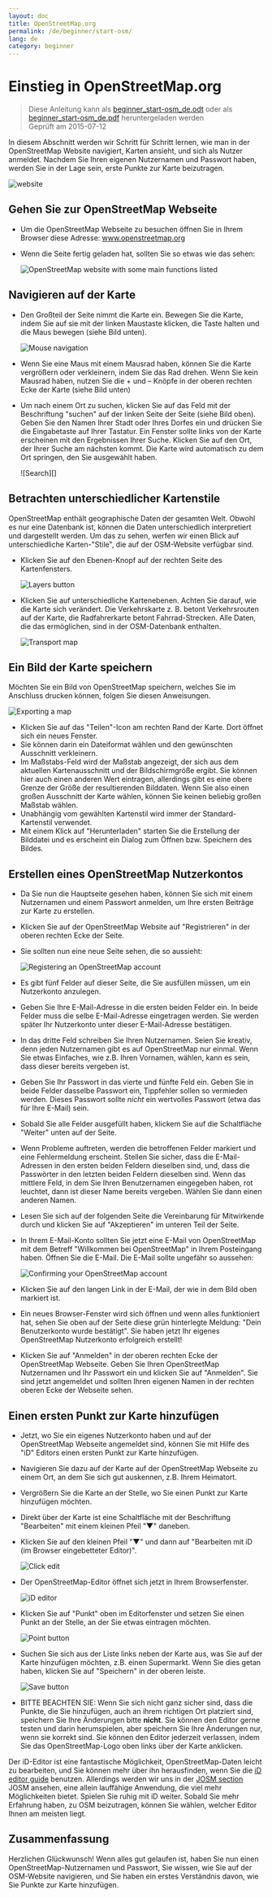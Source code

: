 ```yaml
---
layout: doc
title: OpenStreetMap.org
permalink: /de/beginner/start-osm/
lang: de
category: beginner
---
```


Einstieg in OpenStreetMap.org
====================================

> Diese Anleitung kann als [beginner_start-osm_de.odt](/files/beginner_start-osm_de.odt) oder als [beginner_start-osm_de.pdf](/files/beginner_start-osm_de.pdf) heruntergeladen werden  
Geprüft am 2015-07-12  

In diesem Abschnitt werden wir Schritt für Schritt lernen, wie man in der
OpenStreetMap Website navigiert, Karten ansieht, und sich als Nutzer anmeldet.
Nachdem Sie Ihren eigenen Nutzernamen und Passwort haben, werden Sie in der Lage sein,
erste Punkte zur Karte beizutragen.

![website][]

Gehen Sie zur OpenStreetMap Webseite
-------------------------------

- Um die OpenStreetMap Webseite zu besuchen öffnen Sie in Ihrem Browser 
    diese Adresse: www.openstreetmap.org
- Wenn die Seite fertig geladen hat, sollten Sie so etwas wie
    das sehen:

    ![OpenStreetMap website with some main functions listed][]

Navigieren auf der Karte
----------------

- Den Großteil der Seite nimmt die Karte ein. Bewegen Sie die Karte, indem Sie
    auf sie mit der linken Maustaste klicken, die Taste halten und
    die Maus bewegen (siehe Bild unten).

    ![Mouse navigation][]

- Wenn Sie eine Maus mit einem Mausrad haben, können Sie die  Karte vergrößern oder verkleinern,
    indem Sie das Rad drehen. Wenn Sie kein Mausrad haben, nutzen Sie die +
    und – Knöpfe in der oberen rechten Ecke der Karte (siehe Bild
    unten)
- Um nach einem Ort zu suchen, klicken Sie auf das Feld mit der Beschriftung "suchen" auf
    der linken Seite der Seite (siehe Bild oben). Geben Sie den Namen
    Ihrer Stadt oder Ihres Dorfes ein und drücken Sie die 
    Eingabetaste auf Ihrer Tastatur. Ein Fenster sollte 
    links von der Karte erscheinen mit den Ergebnissen Ihrer Suche. Klicken Sie auf
    den Ort, der Ihrer Suche am nächsten kommt. Die Karte wird
    automatisch zu dem Ort springen, den Sie ausgewählt haben.

    ![Search][]
   

Betrachten unterschiedlicher Kartenstile
------------------------

OpenStreetMap enthält geographische Daten der gesamten Welt. Obwohl 
es nur eine Datenbank ist, können die Daten unterschiedlich interpretiert
und dargestellt werden. Um das zu sehen, werfen wir einen Blick auf unterschiedliche Karten-"Stile",
die auf der OSM-Website verfügbar sind.

- Klicken Sie auf den Ebenen-Knopf auf der rechten Seite des Kartenfensters.

    ![Layers button][]

- Klicken Sie auf unterschiedliche Kartenebenen. Achten Sie darauf, wie die Karte sich
    verändert. Die Verkehrskarte z. B. betont 
    Verkehrsrouten auf der Karte, die Radfahrerkarte betont Fahrrad-Strecken.
    Alle Daten, die das ermöglichen, sind in der OSM-Datenbank
    enthalten.

    ![Transport map][]

Ein Bild der Karte speichern
----------------------------

Möchten Sie ein Bild von OpenStreetMap speichern, welches Sie im Anschluss drucken können, folgen Sie diesen Anweisungen.

 ![Exporting a map][]

-   Klicken Sie auf das "Teilen"-Icon am rechten Rand der Karte. Dort 
    öffnet sich ein neues Fenster.
-   Sie können darin ein Dateiformat wählen und den gewünschten Ausschnitt verkleinern.
-   Im Maßstabs-Feld wird der Maßstab angezeigt, der sich aus dem aktuellen Kartenausschnitt und der Bildschirmgröße 
    ergibt. Sie können hier auch einen anderen Wert eintragen, allerdings gibt es eine obere Grenze der Größe der 
    resultierenden Bilddaten. Wenn Sie also einen großen Ausschnitt der Karte wählen, können Sie keinen 
    beliebig großen Maßstab wählen.
-   Unabhängig vom gewählten Kartenstil wird immer der Standard-Kartenstil verwendet.
-   Mit einem Klick auf "Herunterladen" starten Sie die Erstellung der Bilddatei und es erscheint ein Dialog zum 
    Öffnen bzw. Speichern des Bildes.


Erstellen eines OpenStreetMap Nutzerkontos
-------------------------------

-   Da Sie nun die Hauptseite gesehen haben, können Sie
    sich mit einem Nutzernamen und einem Passwort anmelden, um Ihre ersten Beiträge zur Karte
    zu erstellen.
-   Klicken Sie auf der OpenStreetMap Website auf "Registrieren" in der oberen
    rechten Ecke der Seite.
-   Sie sollten nun eine neue Seite sehen, die so aussieht:

    ![Registering an OpenStreetMap account][]

-   Es gibt fünf Felder auf dieser Seite, die Sie ausfüllen müssen, um 
    ein Nutzerkonto anzulegen.
-   Geben Sie Ihre E-Mail-Adresse in die ersten beiden Felder ein. In beide 
    Felder muss die selbe E-Mail-Adresse eingetragen werden. Sie werden 
    später Ihr Nutzerkonto unter dieser E-Mail-Adresse bestätigen.
-   In das dritte Feld schreiben Sie Ihren Nutzernamen. Seien Sie kreativ, 
    denn jeden Nutzernamen gibt es auf OpenStreetMap nur einmal. Wenn 
    Sie etwas Einfaches, wie z.B. Ihren Vornamen, wählen, kann es sein, 
    dass dieser bereits vergeben ist. 
-   Geben Sie Ihr Passwort in das vierte und fünfte Feld ein. Geben Sie in beide
    Felder dasselbe Passwort ein, Tippfehler sollen so vermieden werden.
    Dieses Passwort sollte *nicht* ein wertvolles Passwort (etwa das für Ihre E-Mail) sein.
-   Sobald Sie alle Felder ausgefüllt haben, klickem Sie auf die Schaltfläche
    "Weiter" unten auf der Seite.
-   Wenn Probleme auftreten, werden die betroffenen Felder markiert und
    eine Fehlermeldung erscheint. Stellen Sie sicher, dass die E-Mail-
    Adressen in den ersten beiden Feldern dieselben sind, und, dass die
    Passwörter in den letzten beiden Feldern dieselben sind. Wenn das 
    mittlere Feld, in dem Sie Ihren Benutzernamen eingegeben haben, rot 
    leuchtet, dann ist dieser Name bereits vergeben. Wählen Sie dann einen 
    anderen Namen.
-   Lesen Sie sich auf der folgenden Seite die Vereinbarung für Mitwirkende 
    durch und klicken Sie auf "Akzeptieren" im unteren Teil der Seite.
-   In Ihrem E-Mail-Konto sollten Sie jetzt eine
    E-Mail von OpenStreetMap mit dem Betreff "Willkommen bei OpenStreetMap"
    in Ihrem Posteingang haben. Öffnen Sie die E-Mail. Die E-Mail 
    sollte ungefähr so aussehen:

    ![Confirming your OpenStreetMap account][]

-   Klicken Sie auf den langen Link in der E-Mail, der wie in dem Bild oben 
    markiert ist.
-   Ein neues Browser-Fenster wird sich öffnen und wenn alles funktioniert hat, 
    sehen Sie oben auf der Seite diese grün hinterlegte Meldung: 
    "Dein Benutzerkonto wurde bestätigt". Sie haben jetzt Ihr 
    eigenes OpenStreetMap Nutzerkonto erfolgreich erstellt!
-   Klicken Sie auf "Anmelden" in der oberen rechten Ecke der OpenStreetMap
    Webseite. Geben Sie Ihren OpenStreetMap Nutzernamen und Ihr Passwort 
    ein und klicken Sie auf "Anmelden". Sie sind jetzt angemeldet und sollten
    Ihren eigenen Namen in der rechten oberen Ecke der Webseite sehen.

Einen ersten Punkt zur Karte hinzufügen
---------------------------------------

-   Jetzt, wo Sie ein eigenes Nutzerkonto haben und auf der 
    OpenStreetMap Webseite angemeldet sind, können Sie mit Hilfe des 
    "iD" Editors einen ersten Punkt zur Karte hinzufügen.
-   Navigieren Sie dazu auf der Karte auf der OpenStreetMap Webseite zu 
    einem Ort, an dem Sie sich gut auskennen, z.B. Ihrem Heimatort.
-   Vergrößern Sie die Karte an der Stelle, wo Sie einen 
    Punkt zur Karte hinzufügen möchten.
-   Direkt über der Karte ist eine Schaltfläche mit der Beschriftung
    "Bearbeiten" mit einem kleinen Pfeil "▼" daneben.
-   Klicken Sie auf den kleinen Pfeil "▼" und dann auf "Bearbeiten mit 
    iD (im Browser eingebetteter Editor)".

    ![Click edit][]
    
-   Der OpenStreetMap-Editor öffnet sich jetzt in Ihrem Browserfenster.

    ![iD editor][]

-   Klicken Sie auf "Punkt" oben im Editorfenster und setzen Sie einen Punkt an der Stelle, an der Sie etwas
    eintragen möchten. 

    ![Point button][]    

-   Suchen Sie sich aus der Liste links neben der Karte aus, was Sie auf der
    Karte hinzufügen möchten, z.B. einen Supermarkt. Wenn
    Sie dies getan haben, klicken Sie auf "Speichern" in
    der oberen leiste.

    ![Save button][]    

-   BITTE BEACHTEN SIE: Wenn Sie sich nicht ganz sicher sind, dass die Punkte,
    die Sie hinzufügen, auch an ihrem richtigen Ort platziert sind, 
    speichern Sie Ihre Änderungen bitte __nicht__. Sie können den 
    Editor gerne testen und darin herumspielen, aber speichern Sie Ihre 
    Änderungen nur, wenn sie korrekt
    sind. Sie können den Editor jederzeit verlassen, indem Sie das 
    OpenStreetMap-Logo oben links über der Karte anklicken.


Der iD-Editor ist eine fantastische Möglichkeit, OpenStreetMap-Daten leicht zu bearbeiten, und Sie können mehr über ihn herausfinden, wenn Sie die [iD editor guide](/en/beginner/id-editor/) benutzen. Allerdings werden wir uns in der [JOSM section](/en/josm/)
JOSM ansehen, eine allein lauffähige Anwendung, die viel mehr Möglichkeiten bietet. Spielen Sie
ruhig mit iD weiter. Sobald Sie mehr Erfahrung haben, zu OSM beizutragen,  können Sie wählen,
welcher Editor Ihnen am meisten liegt.

Zusammenfassung
-------

Herzlichen Glückwunsch! Wenn alles gut gelaufen ist, haben Sie nun einen OpenStreetMap-Nutzernamen
und Passwort, Sie wissen, wie Sie auf der OSM-Website navigieren, und Sie haben
ein erstes Verständnis davon, wie Sie Punkte zur Karte hinzufügen.



[website]: /images/beginner/start-osm_website.png
[OpenStreetMap website with some main functions listed]: /images/beginner/osm-website-main-functions.png
[Mouse navigation]: /images/beginner/mouse_navigation.de.png
[Layers button]: /images/beginner/layers.de.png
[Transport map]: /images/beginner/transport-map.png
[Exporting a map]: /images/beginner/start_export.de.png
[Registering an OpenStreetMap account]: /images/beginner/start_register.de.png
[Confirming your OpenStreetMap account]: /images/beginner/confirming-account.de.png
[Click edit]: /images/beginner/click-edit.de.png
[iD editor]: /images/beginner/id-editor.de.png
[Point button]: /images/beginner/point-button.de.png
[Save button]: /images/beginner/save-button.de.png
